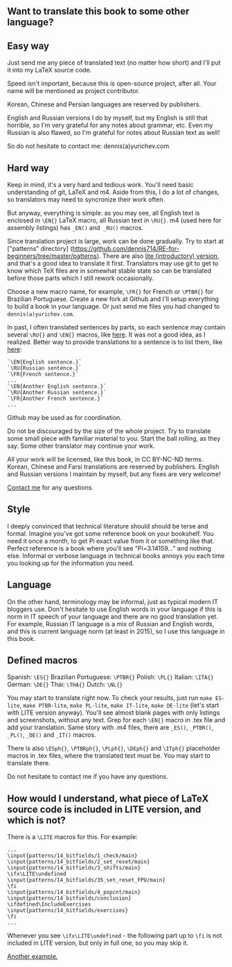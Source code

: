 Want to translate this book to some other language?
---------------------------------------------------

Easy way
--------

Just send me any piece of translated text (no matter how short) and I'll put it into my LaTeX source code.

Speed isn't important, because this is open-source project, after all.
Your name will be mentioned as project contributor.

Korean, Chinese and Persian languages are reserved by publishers.

English and Russian versions I do by myself, but my English is still that horrible, so I'm very grateful for any notes about grammar, etc.
Even my Russian is also flawed, so I'm grateful for notes about Russian text as well!

So do not hesitate to contact me: dennis(a)yurichev.com

Hard way
--------

Keep in mind, it's a very hard and tedious work.
You'll need basic understanding of git, LaTeX and m4.
Aside from this, I do a lot of changes, so translators may need to syncronize their
work often.

But anyway, everything is simple: as you may see, all English text is enclosed in `\EN{}` 
LaTeX macro, all Russian text in `\RU{}`.
m4 (used here for assembly listings) has `_EN()` and` _RU()` macros.

Since translation project is large, work can be done gradually.
Try to start at ["patterns" directory] 
(https://github.com/dennis714/RE-for-beginners/tree/master/patterns).
There are also [lite (introductory) version](http://beginners.re/#lite), and that's a good idea to translate it first.
Translators may use git to get to know which TeX files are in somewhat stable state so can be 
translated before those parts which I still rework occasionally.

Choose a new macro name, for example, `\FR{}` for French or `\PTBR{}` for Brazilian Portuguese.
Create a new fork at Github and I'll setup everything to build a book in your language.
Or just send me files you had changed to `dennis(a)yurichev.com`.

In past, I often translated sentences by parts, so each sentence may contain several 
`\RU{}` and `\EN{}` macros, like [here](https://github.com/dennis714/RE-for-beginners/blob/b06840982e0c50c661b4327cbf5e32784cfe5b51/patterns/03_printf/x86/x86.tex#L98).
It was not a good idea, as I realized.
Better way to provide translations to a sentence is to list them, like [here](https://github.com/dennis714/RE-for-beginners/blob/06c668a6c57546239cc9dfa7f8c9cb24b5ab258c/patterns/00_ret/main.tex#L44):

    `\EN{English sentence.}`
    `\RU{Russian sentence.}`
    `\FR{French sentence.}`
    ...
    `\EN{Another English sentence.}`
    `\RU{Another Russian sentence.}`
    `\FR{Another French sentence.}`
    ...

Github may be used as for coordination.

Do not be discouraged by the size of the whole project. 
Try to translate some small piece with familiar material to you.
Start the ball rolling, as they say. Some other translator may continue your work.

All your work will be licensed, like this book, in CC BY-NC-ND terms.
Korean, Chinese and Farsi translations are reserved by publishers.
English and Russian versions I maintain by myself, but any fixes are very welcome!

[Contact me](http://yurichev.com/contacts.html) for any questions.

Style
-----

I deeply convinced that technical literature should should be terse and formal.
Imagine you've got some reference book on your bookshelf.
You need it once a month, to get Pi exact value from it or something like that.
Perfect reference is a book where you'll see "Pi=3.14159..." and nothing else.
Informal or verbose language in technical books annoys you each time you looking up for the information you need.

Language
--------

On the other hand, terminology may be informal, just as typical modern IT bloggers use.
Don't hesitate to use English words in your language if this is norm in IT speech of your language and there are no good translation yet.
For example, Russian IT language is a mix of Russian and English words, and this is current language norm (at least in 2015), so I use this language in this book.

Defined macros
--------------

Spanish: `\ES{}`
Brazilian Portuguese: `\PTBR{}`
Polish: `\PL{}`
Italian: `\ITA{}`
German: `\DE{}`
Thai: `\THA{}`
Dutch: `\NL{}`

You may start to translate right now.
To check your results, just run `make ES-lite`, `make PTBR-lite`, `make PL-lite`, `make IT-lite`, `make DE-lite` (let's start with LITE version anyway).
You'll see almost blank pages with only listings and screenshots, without any text.
Grep for each `\EN{}` macro in .tex file and add your translation.
Same story with .m4 files, there are `_ES()`, `_PTBR()`, `_PL()`, `_DE()` and `_IT()` macros.

There is also `\ESph{}`, `\PTBRph{}`, `\PLph{}`, `\DEph{}` and `\ITph{}` placeholder macros in .tex files, where the translated text must be.
You may start to translate there.

Do not hesitate to contact me if you have any questions.

How would I understand, what piece of LaTeX source code is included in LITE version, and which is not?
------------------------------------------------------------------------------------------------------

There is a `\LITE` macros for this.
For example:

    ...
    \input{patterns/14_bitfields/1_check/main}
    \input{patterns/14_bitfields/2_set_reset/main}
    \input{patterns/14_bitfields/3_shifts/main}
    \ifx\LITE\undefined
    \input{patterns/14_bitfields/35_set_reset_FPU/main}
    \fi
    \input{patterns/14_bitfields/4_popcnt/main}
    \input{patterns/14_bitfields/conclusion}
    \ifdefined\IncludeExercises
    \input{patterns/14_bitfields/exercises}
    \fi
    ...

Whenever you see `\ifx\LITE\undefined` - the following part up to `\fi` is not included in LITE version, but only in full one, so you may skip it.

[Another example.](https://github.com/dennis714/RE-for-beginners/blob/4b19595130c8450fad92b92503828ef922de7a00/parts.tex#L4)

